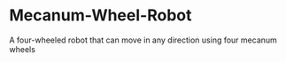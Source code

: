 # Mecanum-Wheel-Robot
 A four-wheeled robot that can move in any direction using four mecanum wheels
